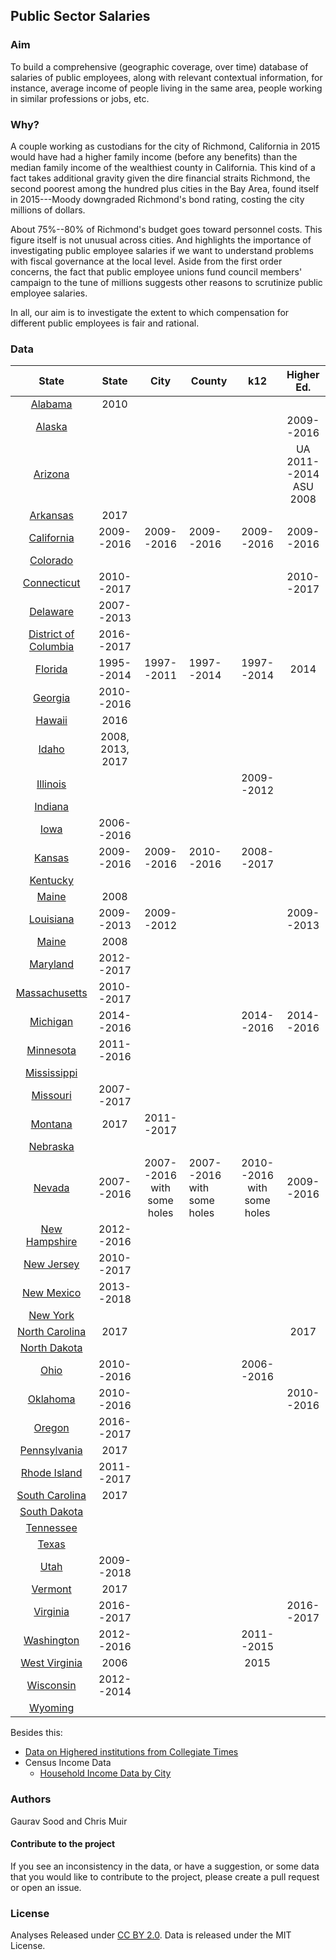 ## Public Sector Salaries

### Aim 

To build a comprehensive (geographic coverage, over time) database of salaries of public employees, along with relevant contextual information, for instance, average income of people living in the same area, people working in similar professions or jobs, etc.  

### Why?

A couple working as custodians for the city of Richmond, California in 2015 would have had a higher family income (before any benefits) than the median family income of the wealthiest county in California. This kind of a fact takes additional gravity given the dire financial straits Richmond, the second poorest among the hundred plus cities in the Bay Area, found itself in 2015---Moody downgraded Richmond's bond rating, costing the city millions of dollars.  

About 75%--80% of Richmond's budget goes toward personnel costs. This figure itself is not unusual across cities. And highlights the importance of investigating public employee salaries if we want to understand problems with fiscal governance at the local level.  Aside from the first order concerns, the fact that public employee unions fund council members' campaign to the tune of millions suggests other reasons to scrutinize public employee salaries. 

In all, our aim is to investigate the extent to which compensation for different public employees is fair and rational.

### Data 

|                  State                   |      State       |            City            | County                     |            k12             |          Higher Ed.          |
| :--------------------------------------: | :--------------: | :------------------------: | -------------------------- | :------------------------: | :--------------------------: |
|              [Alabama](al/)              |       2010       |                            |                            |                            |                              |
|              [Alaska](ak/)               |                  |                            |                            |                            |          2009--2016          |
|              [Arizona](az/)              |                  |                            |                            |                            | UA 2011--2014<br /> ASU 2008 |
|             [Arkansas](ar/)              |       2017       |                            |                            |                            |                              |
| [California](https://github.com/public-salaries/ca_salaries) |    2009--2016    |         2009--2016         | 2009--2016                 |         2009--2016         |          2009--2016          |
|             [Colorado](co/)              |                  |                            |                            |                            |                              |
|            [Connecticut](ct/)            |    2010--2017    |                            |                            |                            |          2010--2017          |
|             [Delaware](de/)              |    2007--2013    |                            |                            |                            |                              |
|       [District of Columbia](dc/)        |    2016--2017    |                            |                            |                            |                              |
|              [Florida](fl/)              |    1995--2014    |         1997--2011         | 1997--2014                 |         1997--2014         |             2014             |
|              [Georgia](ga/)              |    2010--2016    |                            |                            |                            |                              |
|              [Hawaii](hi/)               |       2016       |                            |                            |                            |                              |
|               [Idaho](id/)               | 2008, 2013, 2017 |                            |                            |                            |                              |
|             [Illinois](il/)              |                  |                            |                            |         2009--2012         |                              |
| [Indiana](https://github.com/public-salaries/in_salaries) |                  |                            |                            |                            |                              |
|               [Iowa](ia/)                |    2006--2016    |                            |                            |                            |                              |
|              [Kansas](ks/)               |    2009--2016    |         2009--2016         | 2010--2016                 |         2008--2017         |                              |
|             [Kentucky](ky/)              |                  |                            |                            |                            |                              |
|               [Maine](me/)               |       2008       |                            |                            |                            |                              |
|             [Louisiana](la/)             |    2009--2013    |         2009--2012         |                            |                            |          2009--2013          |
|               [Maine](me/)               |       2008       |                            |                            |                            |                              |
|             [Maryland](md/)              |    2012--2017    |                            |                            |                            |                              |
|           [Massachusetts](ma/)           |    2010--2017    |                            |                            |                            |                              |
|             [Michigan](mi/)              |    2014--2016    |                            |                            |         2014--2016         |          2014--2016          |
|             [Minnesota](mn/)             |    2011--2016    |                            |                            |                            |                              |
|            [Mississippi](ms/)            |                  |                            |                            |                            |                              |
|             [Missouri](mo/)              |    2007--2017    |                            |                            |                            |                              |
|              [Montana](mt/)              |       2017       |         2011--2017         |                            |                            |                              |
|             [Nebraska](nb/)              |                  |                            |                            |                            |                              |
|              [Nevada](nv/)               |    2007--2016    | 2007--2016 with some holes | 2007--2016 with some holes | 2010--2016 with some holes |          2009--2016          |
|           [New Hampshire](nh/)           |    2012--2016    |                            |                            |                            |                              |
|            [New Jersey](nj/)             |    2010--2017    |                            |                            |                            |                              |
|            [New Mexico](nm/)             |    2013--2018    |                            |                            |                            |                              |
|             [New York](ny/)              |                  |                            |                            |                            |                              |
|          [North Carolina](nc/)           |       2017       |                            |                            |                            |             2017             |
|           [North Dakota](nd/)            |                  |                            |                            |                            |                              |
|               [Ohio](oh/)                |    2010--2016    |                            |                            |         2006--2016         |                              |
|             [Oklahoma](ok/)              |    2010--2016    |                            |                            |                            |          2010--2016          |
|              [Oregon](or/)               |    2016--2017    |                            |                            |                            |                              |
|           [Pennsylvania](pa/)            |       2017       |                            |                            |                            |                              |
|           [Rhode Island](ri/)            |    2011--2017    |                            |                            |                            |                              |
|          [South Carolina](sc/)           |       2017       |                            |                            |                            |                              |
|           [South Dakota](sd/)            |                  |                            |                            |                            |                              |
|             [Tennessee](tn/)             |                  |                            |                            |                            |                              |
|               [Texas](tx/)               |                  |                            |                            |                            |                              |
|               [Utah](ut/)                |    2009--2018    |                            |                            |                            |                              |
|              [Vermont](vt/)              |       2017       |                            |                            |                            |                              |
|             [Virginia](va/)              |    2016--2017    |                            |                            |                            |          2016--2017          |
|            [Washington](wa/)             |    2012--2016    |                            |                            |         2011--2015         |                              |
|           [West Virginia](wv/)           |       2006       |                            |                            |            2015            |                              |
|             [Wisconsin](wi/)             |    2012--2014    |                            |                            |                            |                              |
|              [Wyoming](wy/)              |                  |                            |                            |                            |                              |

Besides this: 

- [Data on Highered institutions from Collegiate Times](collegiate_times/)
- Census Income Data
  - [Household Income Data by City](census/hh_income_city.csv)


### Authors

Gaurav Sood and Chris Muir

#### Contribute to the project

If you see an inconsistency in the data, or have a suggestion, or some data that you would like to contribute to the project, please create a pull request or open an issue. 

### License

Analyses Released under [CC BY 2.0](https://creativecommons.org/licenses/by/2.0/). Data is released under the MIT License.